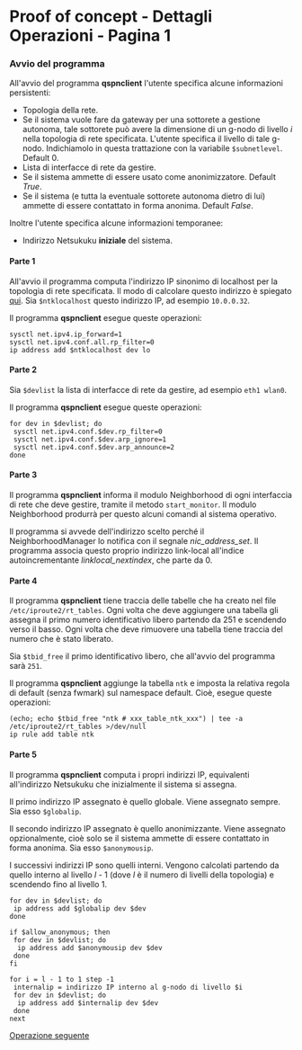 # Proof of concept - Dettagli Operazioni - Pagina 1

### <a name="Avvio_programma"></a> Avvio del programma

All'avvio del programma **qspnclient** l'utente specifica alcune informazioni persistenti:

*   Topologia della rete.
*   Se il sistema vuole fare da gateway per una sottorete a gestione autonoma, tale sottorete può
    avere la dimensione di un g-nodo di livello *i* nella topologia di rete specificata. L'utente
    specifica il livello di tale g-nodo. Indichiamolo in questa trattazione con la variabile `$subnetlevel`. Default 0.
*   Lista di interfacce di rete da gestire.
*   Se il sistema ammette di essere usato come anonimizzatore. Default *True*.
*   Se il sistema (e tutta la eventuale sottorete autonoma dietro di lui) ammette di essere contattato
    in forma anonima. Default *False*.

Inoltre l'utente specifica alcune informazioni temporanee:

*   Indirizzo Netsukuku **iniziale** del sistema.

#### Parte 1

All'avvio il programma computa l'indirizzo IP sinonimo di localhost per la topologia di rete
specificata. Il modo di calcolare questo indirizzo è spiegato [qui](AnalisiFunzione.md#Mappatura_indirizzi_ip).
Sia `$ntklocalhost` questo indirizzo IP, ad esempio `10.0.0.32`.

Il programma **qspnclient** esegue queste operazioni:

```
sysctl net.ipv4.ip_forward=1
sysctl net.ipv4.conf.all.rp_filter=0
ip address add $ntklocalhost dev lo
```

#### Parte 2

Sia `$devlist` la lista di interfacce di rete da gestire, ad esempio `eth1 wlan0`.

Il programma **qspnclient** esegue queste operazioni:

```
for dev in $devlist; do
 sysctl net.ipv4.conf.$dev.rp_filter=0
 sysctl net.ipv4.conf.$dev.arp_ignore=1
 sysctl net.ipv4.conf.$dev.arp_announce=2
done
```

#### Parte 3

Il programma **qspnclient** informa il modulo Neighborhood di ogni interfaccia di rete che
deve gestire, tramite il metodo `start_monitor`. Il modulo Neighborhood produrrà per questo alcuni comandi al sistema operativo.

Il programma si avvede dell'indirizzo scelto perché il NeighborhoodManager lo notifica con il segnale
*nic_address_set*. Il programma associa questo proprio indirizzo link-local all'indice
autoincrementante *linklocal_nextindex*, che parte da 0.

#### Parte 4

Il programma **qspnclient** tiene traccia delle tabelle che ha creato nel file `/etc/iproute2/rt_tables`.
Ogni volta che deve aggiungere una tabella gli assegna il primo numero identificativo libero
partendo da 251 e scendendo verso il basso. Ogni volta che deve rimuovere una tabella tiene traccia
del numero che è stato liberato.

Sia `$tbid_free` il primo identificativo libero, che all'avvio del programma sarà `251`.

Il programma **qspnclient** aggiunge la tabella `ntk` e imposta la relativa regola di
default (senza fwmark) sul namespace default. Cioè, esegue queste operazioni:

```
(echo; echo $tbid_free "ntk # xxx_table_ntk_xxx") | tee -a /etc/iproute2/rt_tables >/dev/null
ip rule add table ntk
```

#### Parte 5

Il programma **qspnclient** computa i propri indirizzi IP, equivalenti all'indirizzo Netsukuku che inizialmente
il sistema si assegna.

Il primo indirizzo IP assegnato è quello globale. Viene assegnato sempre. Sia esso `$globalip`.

Il secondo indirizzo IP assegnato è quello anonimizzante. Viene assegnato opzionalmente, cioè solo
se il sistema ammette di essere contattato in forma anonima. Sia esso `$anonymousip`.

I successivi indirizzi IP sono quelli interni. Vengono calcolati partendo da quello interno al
livello *l* - 1 (dove *l* è il numero di livelli della topologia) e scendendo fino al livello 1.

```
for dev in $devlist; do
 ip address add $globalip dev $dev
done

if $allow_anonymous; then
 for dev in $devlist; do
  ip address add $anonymousip dev $dev
 done
fi

for i = l - 1 to 1 step -1
 internalip = indirizzo IP interno al g-nodo di livello $i
 for dev in $devlist; do
  ip address add $internalip dev $dev
 done
next
```

[Operazione seguente](DettagliOperazioni2.md)
